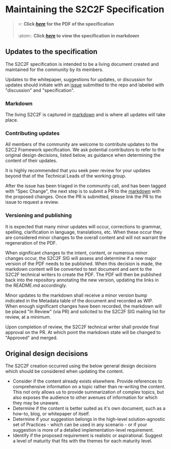 # Maintaining the S2C2F Specification

> ⭐: **Click _[here](Secure_Supply_Chain_Consumption_Framework_(S2C2F).pdf)_ for the PDF of the specification**
> 
> :atom:: **Click _[here](specification/framework.md)_ to view the specification in markdown**

## Updates to the specification

The S2C2F specification is intended to be a living document
created and maintained for the community by its members.

Updates to the whitepaper, suggestions for updates, or discussion for updates
should initiate with an [issue](https://github.com/microsoft/oss-ssc-framework/issues)
submitted to the repo and labeled with "discussion" and "specification".

### Markdown

The living S2C2F is captured in [markdown](framework.md) and is where all updates will take place.

### Contributing updates

All members of the community are welcome to contribute updates to the S2C2 Framework specification. We
ask potential contributors to refer to the original design decisions, listed
below, as guidance when determining the content of their updates.

It is highly recommended that you seek peer review for your updates beyond that
of the Technical Leads of the working group.

After the issue has been triaged in the community call, and has been tagged with "Spec Change", the next step is to submit a PR to the [markdown](framework.md) with the proposed changes. Once the PR is submitted, please link the PR to the issue to request a review.

### Versioning and publishing

It is expected that many minor updates will occur, corrections to grammar,
spelling, clarification in language, translations, etc.  When these occur they
are considered minor changes to the overall content and will not warrant the
regeneration of the PDF.

When significant changes to the intent, content, or numerous minor changes
occur, the S2C2F SIG will assess and determine if a new major version
of the PDF needs to be published.  When this decision is made, the markdown content
will be converted to text document and sent to the S2C2F technical writers to
create the PDF.  The PDF will then be published back into the repository
annotating the new version, updating the links in the README.md accordingly.

Minor updates to the markdown shall receive a minor version bump indicated in
the Metadata table of the document and recorded as WIP.  When enough significant
changes have been recorded, the markdown will be placed "In Review" (via PR) and
solicited to the S2C2F SIG mailing list for review, at a
minimum.

Upon completion of review, the S2C2F technical writer shall provide final
approval on the PR.  At which point the markdown state will be changed to
"Approved" and merged.

## Original design decisions

The S2C2F creation occurred using the below general design decisions which
should be considered when updating the content.

* Consider if the content already exists elsewhere.  Provide references to
  comprehensive information on a topic rather than re-writing the content.  This
  not only allows us to provide summarization of complex topics, but also
  exposes the audience to other avenues of information for which they may be
  unaware.
* Determine if the content is better suited as it's own document, such as a
  how-to, blog, or whitepaper of itself.
* Determine if your suggestion belongs in the high-level solution-agnostic set of Practices - which can be used in any scenario - or if your suggestion is more of a detailed implementation-level requirement.
* Identify if the proposed requirement is realistic or aspirational. Suggest a level of maturity that fits with the themes for each maturity level.

